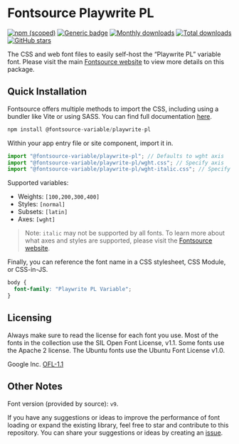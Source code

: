 # Fontsource Playwrite PL

[![npm (scoped)](https://img.shields.io/npm/v/@fontsource-variable/playwrite-pl?color=brightgreen)](https://www.npmjs.com/package/@fontsource-variable/playwrite-pl) [![Generic badge](https://img.shields.io/badge/fontsource-passing-brightgreen)](https://github.com/fontsource/fontsource) [![Monthly downloads](https://badgen.net/npm/dm/@fontsource-variable/playwrite-pl)](https://github.com/fontsource/fontsource) [![Total downloads](https://badgen.net/npm/dt/@fontsource-variable/playwrite-pl)](https://github.com/fontsource/fontsource) [![GitHub stars](https://img.shields.io/github/stars/fontsource/fontsource.svg?style=social&label=Star)](https://github.com/fontsource/fontsource/stargazers)

The CSS and web font files to easily self-host the “Playwrite PL” variable font. Please visit the main [Fontsource website](https://fontsource.org/fonts/playwrite-pl) to view more details on this package.

## Quick Installation

Fontsource offers multiple methods to import the CSS, including using a bundler like Vite or using SASS. You can find full documentation [here](https://fontsource.org/docs/getting-started/introduction).

```javascript
npm install @fontsource-variable/playwrite-pl
```

Within your app entry file or site component, import it in.

```javascript
import "@fontsource-variable/playwrite-pl"; // Defaults to wght axis
import "@fontsource-variable/playwrite-pl/wght.css"; // Specify axis
import "@fontsource-variable/playwrite-pl/wght-italic.css"; // Specify axis and style
```

Supported variables:
- Weights: `[100,200,300,400]`
- Styles: `[normal]`
- Subsets: `[latin]`
- Axes: `[wght]`

> Note: `italic` may not be supported by all fonts. To learn more about what axes and styles are supported, please visit the [Fontsource website](https://fontsource.org/fonts/playwrite-pl).

Finally, you can reference the font name in a CSS stylesheet, CSS Module, or CSS-in-JS.

```css
body {
  font-family: "Playwrite PL Variable";
}
```

## Licensing
Always make sure to read the license for each font you use. Most of the fonts in the collection use the SIL Open Font License, v1.1. Some fonts use the Apache 2 license. The Ubuntu fonts use the Ubuntu Font License v1.0.

Google Inc.
[OFL-1.1](http://scripts.sil.org/OFL)

## Other Notes
Font version (provided by source): `v9`.

If you have any suggestions or ideas to improve the performance of font loading or expand the existing library, feel free to star and contribute to this repository. You can share your suggestions or ideas by creating an [issue](https://github.com/fontsource/fontsource/issues).